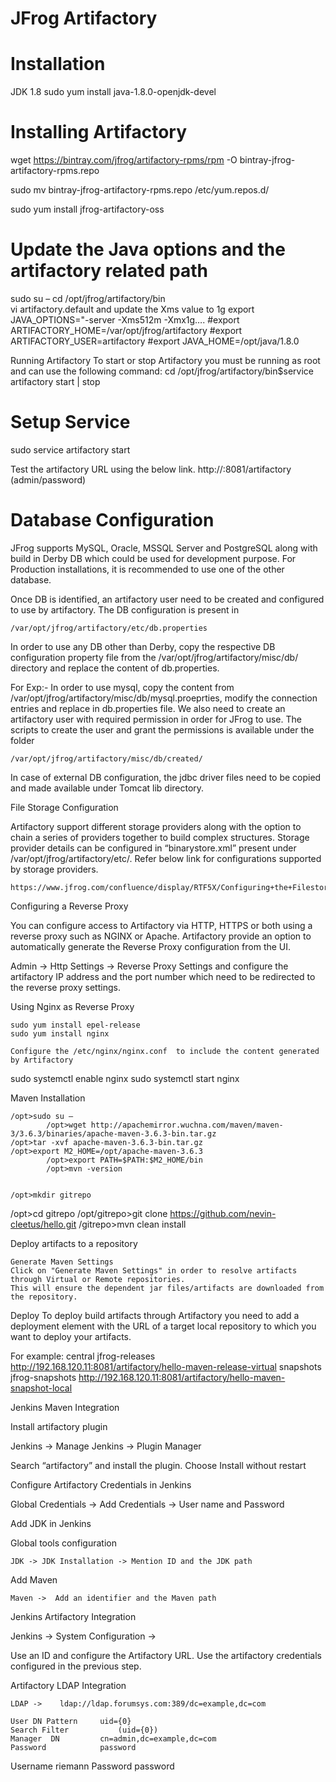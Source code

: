 # JFrog Artifactory

	 
# Installation

JDK 1.8
sudo yum install java-1.8.0-openjdk-devel


# Installing Artifactory

wget https://bintray.com/jfrog/artifactory-rpms/rpm -O bintray-jfrog-artifactory-rpms.repo

sudo mv bintray-jfrog-artifactory-rpms.repo /etc/yum.repos.d/

sudo yum install jfrog-artifactory-oss


# Update the Java options and the artifactory related path

sudo su –
cd /opt/jfrog/artifactory/bin  
vi artifactory.default and update the Xms value to 1g
export JAVA_OPTIONS="-server -Xms512m -Xmx1g…. 
#export ARTIFACTORY_HOME=/var/opt/jfrog/artifactory
#export ARTIFACTORY_USER=artifactory
#export JAVA_HOME=/opt/java/1.8.0

Running Artifactory
To start or stop Artifactory you must be running as root and can use the following command:
            cd /opt/jfrog/artifactory/bin$service artifactory start | stop

# Setup Service
sudo service artifactory start
	
Test the artifactory URL using the below link.
http://<ip address>:8081/artifactory (admin/password)




	
	
# Database Configuration

JFrog supports MySQL, Oracle, MSSQL Server and PostgreSQL along with build in Derby DB which could be used for development purpose. For Production installations, it is recommended to use one of the other database.


Once DB is identified, an artifactory user need to be created and configured to use by artifactory. The DB configuration is present in 

	/var/opt/jfrog/artifactory/etc/db.properties

In order to use any DB other than Derby, copy the respective DB configuration property file from the /var/opt/jfrog/artifactory/misc/db/ directory and replace the content of db.properties.


For Exp:-  In order to use mysql, copy the content from /var/opt/jfrog/artifactory/misc/db/mysql.proeprties, modify the connection entries and replace in db.properties file. We also need to create an artifactory user with required permission in order for JFrog to use.  The scripts to create the user and grant the permissions is available under the folder

	/var/opt/jfrog/artifactory/misc/db/created/

In case of external DB configuration, the jdbc driver files need to be copied and made available under Tomcat lib directory. 


File Storage Configuration

Artifactory support different storage providers along with the option to chain a series of providers together to build complex structures. Storage provider details can be configured in “binarystore.xml” present under /var/opt/jfrog/artifactory/etc/.  Refer below link for configurations supported by storage providers.

	https://www.jfrog.com/confluence/display/RTF5X/Configuring+the+Filestore


Configuring a Reverse Proxy

You can configure access to Artifactory via HTTP, HTTPS or both using a reverse proxy such as NGINX or Apache.  Artifactory provide an option to automatically generate the Reverse Proxy configuration from the UI. 
 
Admin -> Http Settings -> Reverse Proxy Settings and configure the artifactory IP address and the port number which need to be redirected to the reverse proxy settings. 







		
	
Using Nginx as Reverse Proxy

	sudo yum install epel-release
	sudo yum install nginx

	Configure the /etc/nginx/nginx.conf  to include the content generated by Artifactory	

sudo systemctl enable nginx
sudo systemctl start nginx


	
Maven Installation

	/opt>sudo su –
            /opt>wget http://apachemirror.wuchna.com/maven/maven-3/3.6.3/binaries/apache-maven-3.6.3-bin.tar.gz
	/opt>tar -xvf apache-maven-3.6.3-bin.tar.gz
	/opt>export M2_HOME=/opt/apache-maven-3.6.3
            /opt>export PATH=$PATH:$M2_HOME/bin
            /opt>mvn -version           
	

	/opt>mkdir gitrepo
/opt>cd gitrepo
/opt/gitrepo>git clone https://github.com/nevin-cleetus/hello.git
	/gitrepo>mvn clean install 

		
Deploy artifacts to a repository

	Generate Maven Settings
	Click on "Generate Maven Settings" in order to resolve artifacts through Virtual or Remote repositories.
	This will ensure the dependent jar files/artifacts are downloaded from the repository. 
			
Deploy 
To deploy build artifacts through Artifactory you need to add a deployment element with the URL of a target local repository to which you want to deploy your artifacts. 

For example:
	<distributionManagement>
       		<repository>
         		<id>central</id>
         		<name>jfrog-releases</name>
         		<url>http://192.168.120.11:8081/artifactory/hello-maven-release-virtual</url>
       		</repository>
       		<snapshotRepository>
        		<id>snapshots</id>
        		<name>jfrog-snapshots</name>
        		<url>http://192.168.120.11:8081/artifactory/hello-maven-snapshot-local</url>
       		</snapshotRepository>
    	</distributionManagement>

	



Jenkins Maven Integration
 

Install artifactory plugin

Jenkins -> Manage Jenkins -> Plugin Manager 

Search “artifactory” and install the plugin. Choose Install without restart


Configure Artifactory Credentials in Jenkins

Global Credentials -> Add Credentials -> User name and Password


Add JDK in Jenkins

Global tools configuration

	JDK -> JDK Installation -> Mention ID and the JDK path

Add Maven 

	Maven ->  Add an identifier and the Maven path


Jenkins Artifactory Integration

Jenkins -> System Configuration ->

Use an ID and configure the Artifactory URL.  Use the artifactory credentials configured in the previous step.




Artifactory LDAP Integration

	LDAP ->    ldap://ldap.forumsys.com:389/dc=example,dc=com
	
	User DN Pattern		uid={0}
	Search Filter			(uid={0})	
	Manager  DN			cn=admin,dc=example,dc=com	
	Password			password
	
Username			riemann
	Password			password


